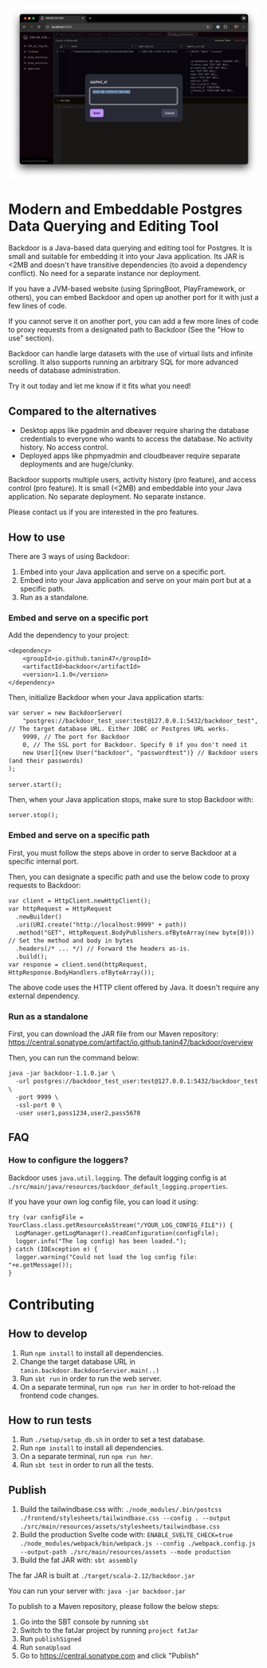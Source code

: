 ![Demo](demo.png)

Modern and Embeddable Postgres Data Querying and Editing Tool
==============================================================

Backdoor is a Java-based data querying and editing tool for Postgres. It is small and suitable for embedding it into
your Java application. Its JAR is <2MB and doesn't have transitive dependencies (to avoid a dependency conflict). No
need for a separate instance nor deployment.

If you have a JVM-based website (using SpringBoot, PlayFramework, or others),
you can embed Backdoor and open up another port for it with just a few lines of code.

If you cannot serve it on another port, you can add a few more lines of code to proxy requests from a designated path to
Backdoor (See the "How to use" section).

Backdoor can handle large datasets with the use of virtual lists and infinite scrolling. It also supports running an
arbitrary SQL for more advanced needs of database administration.

Try it out today and let me know if it fits what you need!


Compared to the alternatives
-----------------------------

* Desktop apps like pgadmin and dbeaver require sharing the database credentials to everyone who wants to access the
  database. No activity history. No access control.
* Deployed apps like phpmyadmin and cloudbeaver require separate deployments and are huge/clunky.

Backdoor supports multiple users, activity history (pro feature), and access control (pro feature). It is small (<2MB)
and embeddable into your Java application. No separate deployment. No separate instance.

Please contact us if you are interested in the pro features.

How to use
-----------

There are 3 ways of using Backdoor:

1. Embed into your Java application and serve on a specific port.
2. Embed into your Java application and serve on your main port but at a specific path.
3. Run as a standalone.

### Embed and serve on a specific port

Add the dependency to your project:

```
<dependency>
    <groupId>io.github.tanin47</groupId>
    <artifactId>backdoor</artifactId>
    <version>1.1.0</version>
</dependency>
```

Then, initialize Backdoor when your Java application starts:

```
var server = new BackdoorServer(
    "postgres://backdoor_test_user:test@127.0.0.1:5432/backdoor_test", // The target database URL. Either JDBC or Postgres URL works.
    9999, // The port for Backdoor
    0, // The SSL port for Backdoor. Specify 0 if you don't need it
    new User[]{new User("backdoor", "passwordtest")} // Backdoor users (and their passwords)
);

server.start();
```

Then, when your Java application stops, make sure to stop Backdoor with:

```
server.stop();
```

### Embed and serve on a specific path

First, you must follow the steps above in order to serve Backdoor at a specific internal port.

Then, you can designate a specific path and use the below code to proxy requests to Backdoor:

```
var client = HttpClient.newHttpClient();
var httpRequest = HttpRequest
  .newBuilder()
  .uri(URI.create("http://localhost:9999" + path)) 
  .method("GET", HttpRequest.BodyPublishers.ofByteArray(new byte[0])) // Set the method and body in bytes
  .headers(/* ... */) // Forward the headers as-is.    
  .build();
var response = client.send(httpRequest, HttpResponse.BodyHandlers.ofByteArray());
```

The above code uses the HTTP client offered by Java. It doesn't require any external dependency.

### Run as a standalone

First, you can download the JAR file from our Maven
repository: https://central.sonatype.com/artifact/io.github.tanin47/backdoor/overview

Then, you can run the command below:

```
java -jar backdoor-1.1.0.jar \
  -url postgres://backdoor_test_user:test@127.0.0.1:5432/backdoor_test \
  -port 9999 \
  -ssl-port 0 \
  -user user1,pass1234,user2,pass5678
```

FAQ
-----

### How to configure the loggers?

Backdoor uses `java.util.logging`. The default logging config is at
`./src/main/java/resources/backdoor_default_logging.properties`.

If you have your own log config file, you can load it using:

```
try (var configFile = YourClass.class.getResourceAsStream("/YOUR_LOG_CONFIG_FILE")) {
  LogManager.getLogManager().readConfiguration(configFile);
  logger.info("The log config) has been loaded.");
} catch (IOException e) {
  logger.warning("Could not load the log config file: "+e.getMessage());
}
```

Contributing
==============

How to develop
---------------

1. Run `npm install` to install all dependencies.
2. Change the target database URL in `tanin.backdoor.BackdoorServier.main(..)`
2. Run `sbt run` in order to run the web server.
3. On a separate terminal, run `npm run hmr` in order to hot-reload the frontend code changes.

How to run tests
-----------------

1. Run `./setup/setup_db.sh` in order to set a test database.
1. Run `npm install` to install all dependencies.
3. On a separate terminal, run `npm run hmr`.
2. Run `sbt test` in order to run all the tests.

Publish
--------

1. Build the tailwindbase.css with:
   `./node_modules/.bin/postcss ./frontend/stylesheets/tailwindbase.css --config . --output ./src/main/resources/assets/stylesheets/tailwindbase.css`
2. Build the production Svelte code with:
   `ENABLE_SVELTE_CHECK=true ./node_modules/webpack/bin/webpack.js --config ./webpack.config.js --output-path ./src/main/resources/assets --mode production`
3. Build the fat JAR with: `sbt assembly`

The far JAR is built at `./target/scala-2.12/backdoor.jar`

You can run your server with: `java -jar backdoor.jar`

To publish to a Maven repository, please follow the below steps:

1. Go into the SBT console by running `sbt`
2. Switch to the fatJar project by running `project fatJar`
3. Run `publishSigned`
4. Run `sonaUpload`
5. Go to https://central.sonatype.com and click "Publish"
